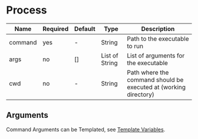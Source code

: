 # Process

| Name             | Required | Default | Type           | Description                                                      |
|------------------|----------|---------|----------------|------------------------------------------------------------------|
| command          | yes      | -       | String         | Path to the executable to run                                    |
| args             | no       | []      | List of String | List of arguments for the executable                             |
| cwd              | no       | -       | String         | Path where the command should be executed at (working directory) |

## Arguments

Command Arguments can be Templated, see [Template Variables](Templating.md#variables_scopes).